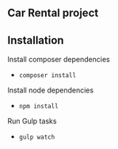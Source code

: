## Car Rental project 

## Installation 

Install composer dependencies
 - `composer install`

Install node dependencies
 - `npm install`

Run Gulp tasks
 - `gulp watch`

